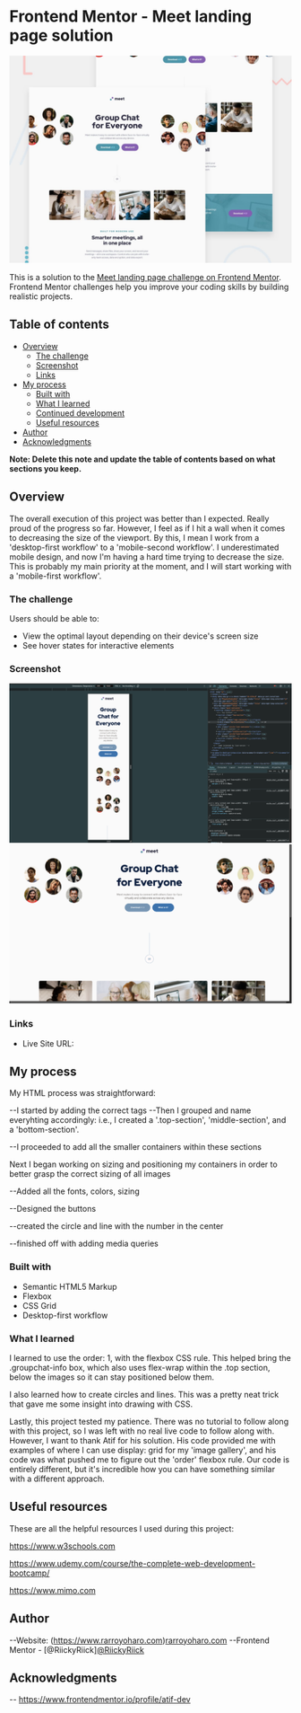 # Frontend Mentor - Meet landing page solution

<img src="./preview.jpg"/>

This is a solution to the [Meet landing page challenge on Frontend Mentor](https://www.frontendmentor.io/challenges/meet-landing-page-rbTDS6OUR). Frontend Mentor challenges help you improve your coding skills by building realistic projects. 

## Table of contents

- [Overview](#overview)
  - [The challenge](#the-challenge)
  - [Screenshot](#screenshot)
  - [Links](#links)
- [My process](#my-process)
  - [Built with](#built-with)
  - [What I learned](#what-i-learned)
  - [Continued development](#continued-development)
  - [Useful resources](#useful-resources)
- [Author](#author)
- [Acknowledgments](#acknowledgments)

**Note: Delete this note and update the table of contents based on what sections you keep.**

## Overview

The overall execution of this project was better than I expected. Really proud of the progress so far. However, I feel as if I hit a wall when it comes to decreasing the size of the viewport. By this, I mean I work from a 'desktop-first workflow' to a 'mobile-second workflow'. I underestimated mobile design, and now I'm having a hard time trying to decrease the size. This is probably my main priority at the moment, and I will start working with a 'mobile-first workflow'.

### The challenge

Users should be able to:

- View the optimal layout depending on their device's screen size
- See hover states for interactive elements

### Screenshot
<img src="./Meeting Landing Desktop Page.png"/>
<img src="./Meeting Landing Mobile Page.png"/>


### Links

- Live Site URL: 

## My process

My HTML process was straightforward:

--I started by adding the correct tags
--Then I grouped and name everyhting accordingly: i.e., I created a '.top-section', 'middle-section', and a 'bottom-section'. 

--I proceeded to add all the smaller containers within these sections

Next I began working on sizing and positioning my containers in order to better grasp the correct sizing of all images 

--Added all the fonts, colors, sizing

--Designed the buttons 

--created the circle and line with the number in the center

--finished off with adding media queries 


### Built with

- Semantic HTML5 Markup
- Flexbox
- CSS Grid
- Desktop-first workflow

### What I learned

I learned to use the order: 1, with the flexbox CSS rule. This helped bring the .groupchat-info box, which also uses flex-wrap within the .top section, below the images so it can stay positioned below them.

I also learned how to create circles and lines. This was a pretty neat trick that gave me some insight into drawing with CSS. 

Lastly, this project tested my patience. There was no tutorial to follow along with this project, so I was left with no real live code to follow along with. However, I want to thank Atif for his solution. His code provided me with examples of where I can use display: grid for my 'image gallery', and his code was what pushed me to figure out the 'order' flexbox rule. Our code is entirely different, but it's incredible how you can have something similar with a different approach.

## Useful resources

These are all the helpful resources I used during this project:

https://www.w3schools.com

https://www.udemy.com/course/the-complete-web-development-bootcamp/

https://www.mimo.com

## Author

--Website: (https://www.rarroyoharo.com)<a href="https://www.rarroyoharo.com" target="_blank">rarroyoharo.com</a> 
--Frontend Mentor - [@RiickyRiick]<a href="https://www.frontendmentor.io/profile/RiickyRiick" target="_blank">@RiickyRiick</a> 



## Acknowledgments

-- https://www.frontendmentor.io/profile/atif-dev

